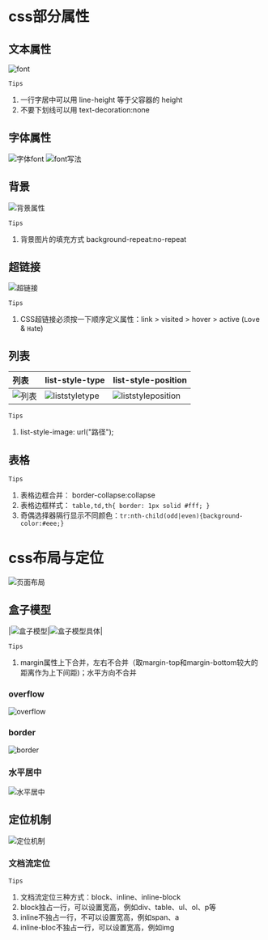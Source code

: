 # css部分属性

## 文本属性

![font](../img/font.PNG)

`Tips`

1. 一行字居中可以用 line-height 等于父容器的 height
2. <a>不要下划线可以用 text-decoration:none

## 字体属性

![字体font](../img/字体font.PNG)
![font写法](../img/font写法.PNG)

## 背景

![背景属性](../img/背景属性.PNG)

`Tips`

1. 背景图片的填充方式 background-repeat:no-repeat

## 超链接

![超链接](../img/超链接.PNG)

`Tips`

1. CSS超链接必须按一下顺序定义属性：link > visited > hover > active (`L`o`v`e & `Ha`te)

## 列表
|列表|list-style-type|list-style-position|
|:-|:-|:-|
|![列表](../img/列表.PNG)|![liststyletype](../img/liststyletype.PNG)|![liststyleposition](../img/liststyleposition.PNG)|

`Tips`

1. list-style-image: url("路径");

## 表格

`Tips`

1. 表格边框合并： border-collapse:collapse
2. 表格边框样式： ```table,td,th{ border: 1px solid #fff; }```
3. 奇偶选择器隔行显示不同颜色：```tr:nth-child(odd|even){background-color:#eee;}```
	
# css布局与定位

![页面布局](../img/页面布局.PNG)

## 盒子模型

|![盒子模型](../img/盒子模型.PNG)|![盒子模型具体](../img/盒子模型具体.PNG)|

`Tips`

1. margin属性上下合并，左右不合并（取margin-top和margin-bottom较大的距离作为上下间距)；水平方向不合并

### overflow

![overflow](../img/overflow.PNG) 

### border

![border](../img/border.PNG)

### 水平居中

![水平居中](../img/水平居中.PNG)

## 定位机制

![定位机制](../img/定位机制.PNG)

### 文档流定位

`Tips`

1. 文档流定位三种方式：block、inline、inline-block
2. block独占一行，可以设置宽高，例如div、table、ul、ol、p等
3. inline不独占一行，不可以设置宽高，例如span、a
4. inline-bloc不独占一行，可以设置宽高，例如img
